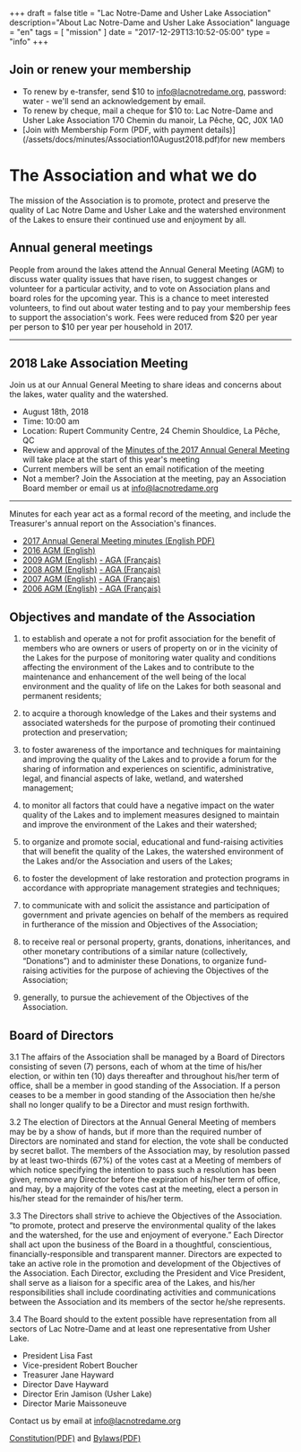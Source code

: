 +++
draft = false
title = "Lac Notre-Dame and Usher Lake Association"
description="About Lac Notre-Dame and Usher Lake Association"
language = "en"
tags = [
    "mission"
]
date = "2017-12-29T13:10:52-05:00"
type = "info"
+++
## Join or renew your membership
* To renew by e-transfer, send $10 to info@lacnotredame.org, password: water - we'll send an acknowledgement by email. 
* To renew by cheque, mail a cheque for $10 to: Lac Notre-Dame and Usher Lake Association 170 Chemin du manoir, La Pêche, QC, J0X 1A0
* [Join with Membership Form (PDF, with payment details)] (/assets/docs/minutes/Association10August2018.pdf)for new members 

# The Association and what we do
 The mission of the Association is to promote, protect and preserve the quality of Lac Notre Dame and Usher Lake and the watershed environment of the Lakes to ensure their continued use and enjoyment by all. 


## Annual general meetings

People from around the lakes attend the Annual General Meeting (AGM) to discuss water quality issues that have risen, to suggest changes or volunteer for a particular activity, and to vote on Association plans and board roles for the upcoming year. This is a chance to meet interested volunteers, to find out about water testing and to pay your membership fees to support the association's work. Fees were reduced from $20 per year per person to $10 per year per household in 2017. 

***
## 2018 Lake Association Meeting 
Join us at our Annual General Meeting to share ideas and concerns about the lakes, water quality and the watershed. 

* August 18th, 2018
* Time: 10:00 am
* Location: Rupert Community Centre, 24 Chemin Shouldice, La Pêche, QC 
* Review and approval of the [Minutes of the 2017 Annual General Meeting ](/assets/docs/minutes/AGM_Minutes_2017.pdf) will take place at the start of this year's meeting
* Current members will be sent an email notification of the meeting
* Not a member? Join the Association at the meeting, pay an Association Board member or email us at info@lacnotredame.org

***

Minutes for each year act as a formal record of the meeting, and include the Treasurer's annual report on the Association's finances. 

* [2017 Annual General Meeting minutes (English PDF)](/assets/docs/minutes/AGM_Minutes_2017.pdf)
* [2016 AGM (English)](/assets/docs/minutes/AGM_Minutes_2016.pdf)
* [2009 AGM (English)](/assets/docs/minutes/AGM_Minutes_2009.pdf) [ - AGA (Français)](/assets/docs/minutes/fr/AGA_proces_2009.pdf)
* [2008 AGM (English)](/assets/docs/minutes/AGM_Minutes_2008.pdf) [ - AGA (Français)](/assets/docs/minutes/fr/AGA_proces_2008.pdf)
* [2007 AGM (English)](/assets/docs/minutes/AGM_Minutes_2007.pdf) [ - AGA (Français)](/assets/docs/minutes/fr/AGA_proces_2007.pdf)
* [2006 AGM (English)](/assets/docs/minutes/AGM_Minutes_2006.pdf) [ - AGA (Français)](/assets/docs/minutes/fr/AGA_proces_2006.pdf)

## Objectives and mandate of the Association 

1. to establish and operate a not for profit association for the benefit of members who are owners or users of property on or in the vicinity of the Lakes for the purpose of monitoring water quality and conditions affecting the environment of the Lakes and to contribute to the maintenance and enhancement of the well being of the local environment and the quality of life on the Lakes for both seasonal and permanent residents;

2. to acquire a thorough knowledge of the Lakes and their systems and associated watersheds for the purpose of promoting their continued protection and preservation;

3. to foster awareness of the importance and techniques for maintaining and improving the quality of the Lakes and to provide a forum for the sharing of information and experiences on scientific, administrative, legal, and financial aspects of lake, wetland, and watershed management;

4. to monitor all factors that could have a negative impact on the water quality of the Lakes and to implement measures designed to maintain and improve the environment of the Lakes and their watershed;

5. to organize and promote social, educational and fund-raising activities that will benefit the quality of the Lakes, the watershed environment of the Lakes and/or the Association and users of the Lakes; 

6. to foster the development of lake restoration and protection programs in accordance with appropriate management strategies and techniques;
 
7. to communicate with and solicit the assistance and participation of government and private agencies on behalf of the members as required in furtherance of the mission and Objectives of the Association; 

8. to receive real or personal property, grants, donations, inheritances, and other monetary contributions of a similar nature (collectively, “Donations”) and to administer these Donations, to organize fund-raising activities for the purpose of achieving the Objectives of the Association;

9. generally, to pursue the achievement of the Objectives of the Association.

## Board of Directors
3.1	The affairs of the Association shall be managed by a Board of Directors consisting of seven (7) persons, each of whom at the time of his/her election, or within ten (10) days thereafter and throughout his/her term of office, shall be a member in good standing of the Association.  If a person ceases to be a member in good standing of the Association then he/she shall no longer qualify to be a Director and must resign forthwith. 

3.2	The election of Directors at the Annual General Meeting of members may be by a show of hands, but if more than the required number of Directors are nominated and stand for election, the vote shall be conducted by secret ballot. The members of the Association may, by resolution passed by at least two-thirds (67%) of the votes cast at a Meeting of members of which notice specifying the intention to pass such a resolution has been given, remove any Director before the expiration of his/her term of office, and may, by a majority of the votes cast at the meeting, elect a person in his/her stead for the remainder of his/her term. 

3.3	The Directors shall strive to achieve the Objectives of the Association.  
“to promote, protect and preserve the environmental quality of the lakes and the watershed, for the use and enjoyment of everyone.”
Each Director shall act upon the business of the Board in a thoughtful, conscientious, financially-responsible and transparent manner. Directors are expected to take an active role in the promotion and development of the Objectives of the Association.  Each Director, excluding the President and Vice President, shall serve as a liaison for a specific area of the Lakes, and his/her responsibilities shall include coordinating activities and communications between the Association and its members of the sector he/she represents.

3.4	The Board should to the extent possible have representation from all sectors of Lac Notre-Dame and at least one representative from Usher Lake.

* President Lisa Fast
* Vice-president Robert Boucher
* Treasurer Jane Hayward
* Director Dave Hayward
* Director Erin Jamison (Usher Lake)
* Director Marie Maissoneuve 

Contact us by email at info@lacnotredame.org

[Constitution(PDF)](/assets/docs/Association_Constitution.pdf) and [Bylaws(PDF)](/assets/docs/Association_By-Laws_en.pdf)


